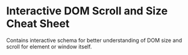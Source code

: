 # Interactive DOM Scroll and Size Cheat Sheet

Contains interactive schema for better understanding of DOM size and scroll for element or window itself.